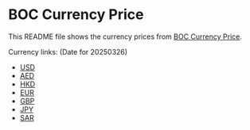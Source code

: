 # BOC Currency Price

This README file shows the currency prices from [BOC Currency Price](https://www.boc.cn/sourcedb/whpj/).

Currency links: (Date for 20250326)

- [USD](https://bocurrencyprice.techina.science/BOC_CURRENCY_PRICE/USD/20250326.json)
- [AED](https://bocurrencyprice.techina.science/BOC_CURRENCY_PRICE/AED/20250326.json)
- [HKD](https://bocurrencyprice.techina.science/BOC_CURRENCY_PRICE/HKD/20250326.json)
- [EUR](https://bocurrencyprice.techina.science/BOC_CURRENCY_PRICE/EUR/20250326.json)
- [GBP](https://bocurrencyprice.techina.science/BOC_CURRENCY_PRICE/GBP/20250326.json)
- [JPY](https://bocurrencyprice.techina.science/BOC_CURRENCY_PRICE/JPY/20250326.json)
- [SAR](https://bocurrencyprice.techina.science/BOC_CURRENCY_PRICE/SAR/20250326.json)
